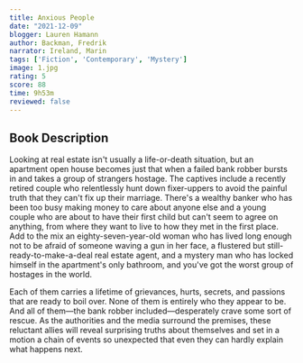 ```yaml
---
title: Anxious People
date: "2021-12-09"
blogger: Lauren Hamann
author: Backman, Fredrik
narrator: Ireland, Marin
tags: ['Fiction', 'Contemporary', 'Mystery']
image: 1.jpg
rating: 5
score: 88
time: 9h53m
reviewed: false
---
```


## Book Description

Looking at real estate isn't usually a life-or-death situation, but an apartment open house becomes just that when a failed bank robber bursts in and takes a group of strangers hostage. The captives include a recently retired couple who relentlessly hunt down fixer-uppers to avoid the painful truth that they can't fix up their marriage. There's a wealthy banker who has been too busy making money to care about anyone else and a young couple who are about to have their first child but can't seem to agree on anything, from where they want to live to how they met in the first place. Add to the mix an eighty-seven-year-old woman who has lived long enough not to be afraid of someone waving a gun in her face, a flustered but still-ready-to-make-a-deal real estate agent, and a mystery man who has locked himself in the apartment's only bathroom, and you've got the worst group of hostages in the world.

Each of them carries a lifetime of grievances, hurts, secrets, and passions that are ready to boil over. None of them is entirely who they appear to be. And all of them—the bank robber included—desperately crave some sort of rescue. As the authorities and the media surround the premises, these reluctant allies will reveal surprising truths about themselves and set in a motion a chain of events so unexpected that even they can hardly explain what happens next.



